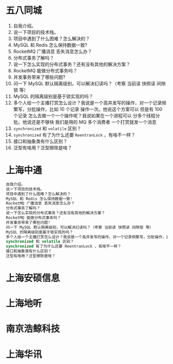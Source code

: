 





# 五八同城

1. 自我介绍。
2. 说一下项目的技术栈。
3. 项目中遇到了什么困难？怎么解决的？
4. MySQL 和 Redis 怎么保持数据一致?
5. RocketMQ 广播消息 丢失消息怎么办？
6. 分布式事务了解吗？
7. 说一下怎么实现的分布式事务？还有没有其他的解决方案？
8. RocketMQ 能做分布式事务吗？
9. 并发事务带来了哪些问题?
10. 问一下 MySQL 默认隔离级别，可以解决幻读吗？（考察 当前读 快照读 间隙锁 等）
11. MySQL 的隔离级别是基于锁实现的吗？
12. 多个人给一个主播打赏怎么设计？我说是一个高并发写的操作，对一个记录频繁写，分批操作，比如 10 个记录 操作一次。他说这个方案可以 但是有 100 个记录 怎么去做一个一个操作呢？我说如果在一个进程可以 分多个线程分批。他说还是不够快 我们是用的 MQ 多个消费者 一个打赏就发一个消息
13. `synchronized` 和 `volatile` 区别？
14. `synchronized` 有了为什么还要 `ReentranLock` ，有啥不一样？
15. 接口和抽象类有什么区别？
16. 泛型有啥用？泛型擦除是啥？



# 上海中通

```java
自我介绍。
说一下项目的技术栈。
项目中遇到了什么困难？怎么解决的？
MySQL 和 Redis 怎么保持数据一致?
RocketMQ 广播消息 丢失消息怎么办？
分布式事务了解吗？
说一下怎么实现的分布式事务？还有没有其他的解决方案？
RocketMQ 能做分布式事务吗？
并发事务带来了哪些问题?
问一下 MySQL 默认隔离级别，可以解决幻读吗？（考察 当前读 快照读 间隙锁 等）
MySQL 的隔离级别是基于锁实现的吗？
多个人给一个主播打赏怎么设计？我说是一个高并发写的操作，对一个记录频繁写，分批操作，比如 10 个记录 操作一次。他说这个方案可以 但是有 100 个记录 怎么去做一个一个操作呢？我说如果在一个进程可以 分多个线程分批。他说还是不够快 我们是用的 MQ 多个消费者 一个打赏就发一个消息
synchronized 和 volatile 区别？
synchronized 有了为什么还要 ReentranLock ，有啥不一样？
接口和抽象类有什么区别？
泛型有啥用？泛型擦除是啥？
```





# 上海安硕信息





# 上海地听

# 南京浩鲸科技

# 上海华讯